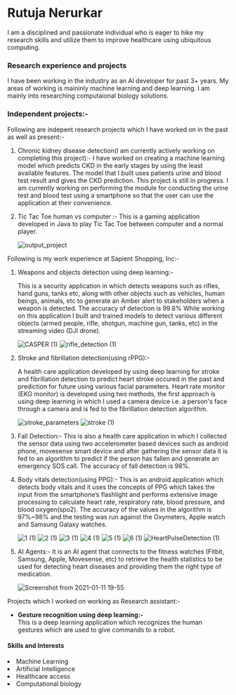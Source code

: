 # Rutuja Nerurkar 
I am a disciplined and passionate individual who is eager to hike my research skills and utilize them to improve healthcare using ubiquitous computing.

### Research experience and projects 
I have been working in the industry as an AI developer for past 3+ years. My areas of working is maininly machine learning and deep learning. I am mainly into researching computaional biology solutions.

### Independent projects:- 
Following are indepent research projects which I have worked on in the past as well as present:-
1. Chronic kidney disease detection(I am currently actively working on completing this project):- 
I have worked on creating a machine learning model which predicts CKD in the early stages by using the least available features. The model that I built uses patients urine and blood test result and gives the CKD prediction. This project is still in progress. I am currently working on performing the module for conducting the urine test and blood test using a smartphone so that the user can use the application at their convenience.

2. Tic Tac Toe human vs computer :- This is a gaming application developed in Java to play Tic Tac Toe between computer and a normal player.

   ![output_project](https://user-images.githubusercontent.com/30424951/146312318-e75bac64-054b-48af-84e1-882baed002c1.png)

Following is my work experience at Sapient Shopping, Inc:-

1. Weapons and objects detection using deep learning:-</b> </li> This is a security application in which detects weapons such as rifles, hand guns, tanks etc, along with other objects such as vehicles, human beings, animals, etc to generate an Amber alert to  stakeholders when a weapon is detected. The accuracy of detection is 99.8% While working on this application I built and trained models to detect various different objects (armed people, rifle, shotgun, machine gun, tanks, etc) in the streaming video (DJI drone).

      ![CASPER (1)](https://user-images.githubusercontent.com/30424951/146305410-42ee0089-0fe8-40b7-9670-2d7494dec3bc.png)   ![rifle_detection (1)](https://user-images.githubusercontent.com/30424951/146309239-13099a99-e921-4866-8f09-e001d4554e36.png)
2. Stroke and fibrillation detection(using rPPG):- </b></li> A health care application developed by using deep learning for stroke and fibrillation detection to predict heart stroke occured in the past and prediction for future using various facial parameters. Heart rate monitor (EKG monitor) is developed using two methods, the first approach is using deep learning in which I used a camera device i.e. a person's face through a camera and is fed to the fibrillation detection algorithm.

   ![stroke_parameters](https://user-images.githubusercontent.com/30424951/146309817-8a37e73c-f9f6-4846-bba2-950e347c9177.png) ![stroke (1)](https://user-images.githubusercontent.com/30424951/146309942-14b3749b-3fe1-41c1-aab2-982971037037.png)

3. Fall Detection:- This is also a health care application in which I collected the sensor data using two accelerometer based devices such as android phone, movesense smart device and after gathering the sensor data it is fed to an algorithm to predict if the person has fallen and generate an emergency SOS call. The accuracy of fall detection is 98%.

4. Body vitals detection(using PPG):- This is an android application which detects body vitals and it uses the concepts of PPG which takes the input from the smartphone’s flashlight and performs extensive image processing to calculate heart rate, respiratory rate, blood pressure, and blood oxygen(spo2). The accuracy of the values in the algorithm is 97%~98% and the testing was run against the Oxymeters, Apple watch and Samsung Galaxy watches.

   ![1 (1)](https://user-images.githubusercontent.com/30424951/146310349-2550b80c-953d-4d5d-83f8-02a09be1611b.jpg) ![2 (1)](https://user-images.githubusercontent.com/30424951/146310351-803a7cf3-d23d-492d-8634-ec03035e7a84.jpg) ![3 (1)](https://user-images.githubusercontent.com/30424951/146310353-e35945ae-7a4c-4cda-84cb-7b894523c856.jpg) ![4 (1)](https://user-images.githubusercontent.com/30424951/146310355-ad540d47-c12c-4ff0-a0d1-024ce628c25c.jpg) ![5 (1)](https://user-images.githubusercontent.com/30424951/146310356-f2374426-bf0b-4502-868f-3a238ec43ba7.jpg) ![6 (1)](https://user-images.githubusercontent.com/30424951/146310357-72404166-62d7-48a7-bbe9-e60a26dbbf80.jpg) ![HeartPulseDetection (1)](https://user-images.githubusercontent.com/30424951/146310358-bcb7a2fb-5f27-4b84-b90d-6858aa7544ed.jpg)

5. AI Agents:- It is an AI agent that connects to the fitness watches (Fitbit, Samsung, Apple, Movesense, etc) to retrieve the health statistics to be used for detecting heart diseases and providing them the right type of medication.

   ![Screenshot from 2021-01-11 19-55](https://user-images.githubusercontent.com/30424951/146312580-f6864b12-4f58-47e6-9eb7-c7bba774d330.png)
   
Projects which I worked on working as Research assistant:-
<ul>
<p>
<li><b>Gesture recognition using deep learning:-</b></li> This is a deep learning application which recognizes the human gestures which are used to give commands to a robot. </p>
</ul>

#### Skills and Interests
<li>Machine Learning</li>
<li>Artificial Intelligence</li>
<li>Healthcare access</li>
<li>Computational biology</li>
